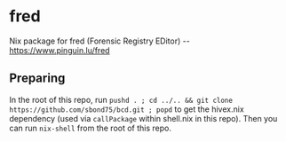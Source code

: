 # fred
Nix package for fred (Forensic Registry EDitor) -- https://www.pinguin.lu/fred

## Preparing

In the root of this repo, run `pushd . ; cd ../.. && git clone https://github.com/sbond75/bcd.git ; popd` to get the hivex.nix dependency (used via `callPackage` within shell.nix in this repo). Then you can run `nix-shell` from the root of this repo.
